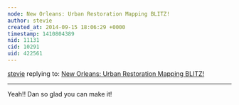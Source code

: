 ```yaml
---
node: New Orleans: Urban Restoration Mapping BLITZ!
author: stevie
created_at: 2014-09-15 18:06:29 +0000
timestamp: 1410804389
nid: 11131
cid: 10291
uid: 422561
---
```




[stevie](../profile/stevie) replying to: [New Orleans: Urban Restoration Mapping BLITZ!](../notes/stevie/09-11-2014/new-orleans-urban-restoration-mapping-blitz)

----
Yeah!! Dan so glad you can make it! 